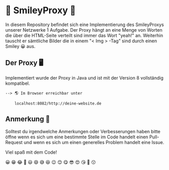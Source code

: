 # 🤩 SmileyProxy 🤩

In diesem Repository befindet sich eine Implementierung des SmileyProxys unserer Netzwerke 1 Aufgabe. Der Proxy hängt an eine Menge von Worten die über die HTML-Seite verteilt sind immer das Wort "yeah!" an. Weiterhin tauscht er sämtliche Bilder die in einem "< Img > -Tag" sind durch einen Smiley 😀  aus.

## Der Proxy 🖥️

Implementiert wurde der Proxy in Java und ist mit der Version 8 vollständig kompatibel.

```lang=de
--> 🌎 Im Browser erreichbar unter

    localhost:8082/http://deine-website.de
 ```

## Anmerkung 🤔

Solltest du irgendwelche Anmerkungen oder Verbesserungen haben bitte öffne wenn es sich um eine bestimmte Stelle im Code handelt einen Pull-Request und wenn es sich um einen generelles Problem handelt eine Issue.

Viel spaß mit dem Code!

😀 😁 😂 🤣 😃 😄 😅 😆 😉 😊 😋 😎 😍 😘 🥰 😗

